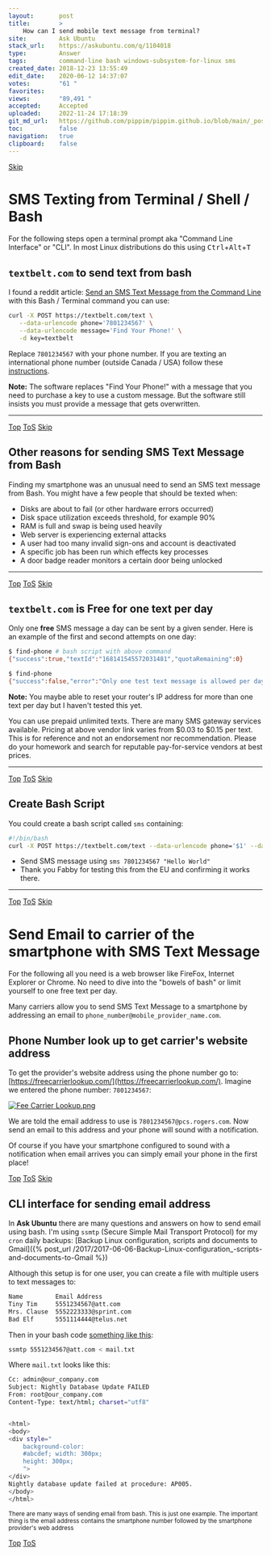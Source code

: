 ```yaml
---
layout:       post
title:        >
    How can I send mobile text message from terminal?
site:         Ask Ubuntu
stack_url:    https://askubuntu.com/q/1104018
type:         Answer
tags:         command-line bash windows-subsystem-for-linux sms
created_date: 2018-12-23 13:55:49
edit_date:    2020-06-12 14:37:07
votes:        "61 "
favorites:    
views:        "89,491 "
accepted:     Accepted
uploaded:     2022-11-24 17:18:39
git_md_url:   https://github.com/pippim/pippim.github.io/blob/main/_posts/2018/2018-12-23-How-can-I-send-mobile-text-message-from-terminal_.md
toc:          false
navigation:   true
clipboard:    false
---
```





<a id="hdr1"></a>
<div class="hdr-bar">  <a href="#hdr2">Skip</a></div>

# SMS Texting from Terminal / Shell / Bash

For the following steps open a terminal prompt aka "Command Line Interface" or "CLI". In most Linux distributions do this using <kbd>Ctrl</kbd>+<kbd>Alt</kbd>+<kbd>T</kbd>

## `textbelt.com` to send text from bash

I found a reddit article: [Send an SMS Text Message from the Command Line][1] with this Bash / Terminal command you can use:

``` bash
curl -X POST https://textbelt.com/text \
   --data-urlencode phone='7801234567' \
   --data-urlencode message='Find Your Phone!' \
   -d key=textbelt
```

Replace `7801234567` with your phone number. If you are texting an international phone number (outside Canada / USA) follow these [instructions][2].

**Note:** The software replaces "Find Your Phone!" with a message that you need to purchase a key to use a custom message. But the software still insists you must provide a message that gets overwritten.

----------


<a id="hdr2"></a>
<div class="hdr-bar">  <a href="#">Top</a>  <a href="#hdr1">ToS</a>  <a href="#hdr3">Skip</a></div>

## Other reasons for sending SMS Text Message from Bash

Finding my smartphone was an unusual need to send an SMS text message from Bash. You might have a few people that should be texted when:

- Disks are about to fail (or other hardware errors occurred)
- Disk space utilization exceeds threshold, for example 90%
- RAM is full and swap is being used heavily
- Web server is experiencing external attacks
- A user had too many invalid sign-ons and account is deactivated
- A specific job has been run which effects key processes
- A door badge reader monitors a certain door being unlocked

----------


<a id="hdr3"></a>
<div class="hdr-bar">  <a href="#">Top</a>  <a href="#hdr2">ToS</a>  <a href="#hdr4">Skip</a></div>

## `textbelt.com` is Free for one text per day

Only one **free** SMS message a day can be sent by a given sender. Here is an example of the first and second attempts on one day:

``` bash
$ find-phone # bash script with above command
{"success":true,"textId":"168141545572031481","quotaRemaining":0}

$ find-phone
{"success":false,"error":"Only one test text message is allowed per day.","quotaRemaining":0}
```

**Note:** You maybe able to reset your router's IP address for more than one text per day but I haven't tested this yet.

You can use prepaid unlimited texts. There are many SMS gateway services available. Pricing at above vendor link varies from $0.03 to $0.15 per text. This is for reference and not an endorsement nor recommendation. Please do your homework and search for reputable pay-for-service vendors at best prices.

----------


<a id="hdr4"></a>
<div class="hdr-bar">  <a href="#">Top</a>  <a href="#hdr3">ToS</a>  <a href="#hdr5">Skip</a></div>

## Create Bash Script

You could create a bash script called `sms` containing:

``` bash
#!/bin/bash
curl -X POST https://textbelt.com/text --data-urlencode phone='$1' --data-urlencode message='$2' -d key=textbelt
```

- Send SMS message using `sms 7801234567 "Hello World"`
- Thank you Fabby for testing this from the EU and confirming it works there.

----------


<a id="hdr5"></a>
<div class="hdr-bar">  <a href="#">Top</a>  <a href="#hdr4">ToS</a>  <a href="#hdr6">Skip</a></div>

# Send Email to carrier of the smartphone with SMS Text Message

For the following all you need is a web browser like FireFox, Internet Explorer or Chrome. No need to dive into the "bowels of bash" or limit yourself to one free text per day.

Many carriers allow you to send SMS Text Message to a smartphone by addressing an email to `phone_number@mobile_provider_name.com`.

## Phone Number look up to get carrier's website address

To get the provider's website address using the phone number go to: [https://freecarrierlookup.com/](https://freecarrierlookup.com/). Imagine we entered the phone number: `7801234567`:

[![Fee Carrier Lookup.png][3]][3]

We are told the email address to use is `7801234567@pcs.rogers.com`. Now send an email to this address and your phone will sound with a notification.

Of course if you have your smartphone configured to sound with a notification when email arrives you can simply email your phone in the first place!


<a id="hdr6"></a>
<div class="hdr-bar">  <a href="#">Top</a>  <a href="#hdr5">ToS</a>  <a href="#hdr7">Skip</a></div>

## CLI interface for sending email address

In **Ask Ubuntu** there are many questions and answers on how to send email using bash. I'm using `ssmtp` (Secure Simple Mail Transport Protocol) for my `cron` daily backups: [Backup Linux configuration, scripts and documents to Gmail]({% post_url /2017/2017-06-06-Backup-Linux-configuration_-scripts-and-documents-to-Gmail %})

Although this setup is for one user, you can create a file with multiple users to text messages to:

``` bash
Name         Email Address
Tiny Tim     5551234567@att.com
Mrs. Clause  5552223333@sprint.com
Bad Elf      5551114444@telus.net
```

Then in your bash code [something like this][4]:

``` bash
ssmtp 5551234567@att.com < mail.txt
```

Where `mail.txt` looks like this:

``` bash
Cc: admin@our_company.com
Subject: Nightly Database Update FAILED
From: root@our_company.com
Content-Type: text/html; charset="utf8"


<html>
<body>
<div style="
    background-color:
    #abcdef; width: 300px;
    height: 300px;
    ">
</div>
Nightly database update failed at procedure: AP005.
</body>
</html>
```

<sub>There are many ways of sending email from bash. This is just one example. The important thing is the email address contains the smartphone number followed by the smartphone provider's web address</sub>

  [1]: https://www.reddit.com/r/linux/comments/20c58i/send_an_sms_text_message_from_the_command_line/
  [2]: https://textbelt.com/
  [3]: https://i.stack.imgur.com/k9Pro.png
  [4]: https://blog.edmdesigner.com/send-email-from-linux-command-line/


<a id="hdr7"></a>
<div class="hdr-bar">  <a href="#">Top</a>  <a href="#hdr6">ToS</a></div>

